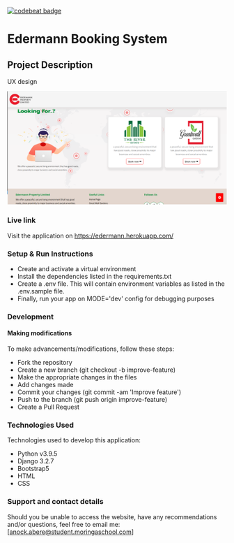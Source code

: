 [![codebeat badge](https://codebeat.co/badges/eff1c1cf-d5a9-47fe-be5f-0911cdc6481c)](https://codebeat.co/projects/github-com-enockabere-nepad-ui-master)
#   Edermann Booking System
## Project Description
UX design

![views](static/img/1.png)

### Live link
Visit the application on https://edermann.herokuapp.com/
### Setup & Run Instructions
- Create and activate a virtual environment
- Install the dependencies listed in the requirements.txt
- Create a .env file. This will contain environment variables as listed in the .env.sample file.
- Finally, run your app on MODE='dev' config for debugging purposes
### Development
#### Making modifications
To make advancements/modifications, follow these steps:
- Fork the repository
- Create a new branch (git checkout -b improve-feature)
- Make the appropriate changes in the files
- Add changes made
- Commit your changes (git commit -am 'Improve feature')
- Push to the branch (git push origin improve-feature)
- Create a Pull Request
### Technologies Used
Technologies used to develop this application:
- Python v3.9.5
- Django 3.2.7
- Bootstrap5
- HTML
- CSS
### Support and contact details
Should you be unable to access the website, have any recommendations and/or questions, feel free to email me:[anock.abere@student.moringaschool.com]